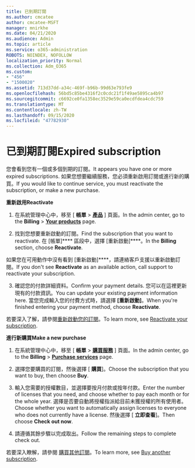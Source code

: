 ```yaml
---
title: 已到期訂閱
ms.author: cmcatee
author: cmcatee-MSFT
manager: mnirkhe
ms.date: 04/21/2020
ms.audience: Admin
ms.topic: article
ms.service: o365-administration
ROBOTS: NOINDEX, NOFOLLOW
localization_priority: Normal
ms.collection: Adm_O365
ms.custom:
- "456"
- "1500020"
ms.assetid: 713d37dd-a34c-469f-b96b-99d63e793fe9
ms.openlocfilehash: 56bd5c85be4316f2c0cdc21f1f49ae5895ca4b97
ms.sourcegitcommit: c6692ce0fa1358ec3529e59ca0ecdfdea4cdc759
ms.translationtype: MT
ms.contentlocale: zh-TW
ms.lasthandoff: 09/15/2020
ms.locfileid: "47782930"
---
```

# <a name="expired-subscription"></a><span data-ttu-id="51d08-102">已到期訂閱</span><span class="sxs-lookup"><span data-stu-id="51d08-102">Expired subscription</span></span>

<span data-ttu-id="51d08-103">您會看到您有一個或多個到期的訂閱。</span><span class="sxs-lookup"><span data-stu-id="51d08-103">It appears you have one or more expired subscriptions.</span></span> <span data-ttu-id="51d08-104">如果您想要繼續服務，您必須重新啟用訂閱或進行新的購買。</span><span class="sxs-lookup"><span data-stu-id="51d08-104">If you would like to continue service, you must reactivate the subscription, or make a new purchase.</span></span>
  
<span data-ttu-id="51d08-105">**重新啟用**</span><span class="sxs-lookup"><span data-stu-id="51d08-105">**Reactivate**</span></span>
  
1. <span data-ttu-id="51d08-106">在系統管理中心中，移至 [ **帳單** \> **[產品](https://go.microsoft.com/fwlink/p/?linkid=842054)** ] 頁面。</span><span class="sxs-lookup"><span data-stu-id="51d08-106">In the admin center, go to the **Billing** \> **[Your products](https://go.microsoft.com/fwlink/p/?linkid=842054)** page.</span></span>

2. <span data-ttu-id="51d08-107">找到您想要重新啟動的訂閱。</span><span class="sxs-lookup"><span data-stu-id="51d08-107">Find the subscription that you want to reactivate.</span></span> <span data-ttu-id="51d08-108">在 [帳單]\*\*\*\* 區段中，選擇 [重新啟動]\*\*\*\*。</span><span class="sxs-lookup"><span data-stu-id="51d08-108">In the **Billing** section, choose **Reactivate**.</span></span>

<span data-ttu-id="51d08-109">如果您在可用動作中沒有看到 [重新啟動]\*\*\*\*，請連絡客戶支援以重新啟動訂閱。</span><span class="sxs-lookup"><span data-stu-id="51d08-109">If you don't see **Reactivate** as an available action, call support to reactivate your subscription.</span></span>

3. <span data-ttu-id="51d08-110">確認您的付款詳細資料。</span><span class="sxs-lookup"><span data-stu-id="51d08-110">Confirm your payment details.</span></span> <span data-ttu-id="51d08-111">您可以在這裡更新現有的付款資訊。</span><span class="sxs-lookup"><span data-stu-id="51d08-111">You can update your existing payment information here.</span></span> <span data-ttu-id="51d08-112">當您完成輸入您的付費方式時，請選擇 **[重新啟動]**。</span><span class="sxs-lookup"><span data-stu-id="51d08-112">When you're finished entering your payment method, choose **Reactivate**.</span></span>

<span data-ttu-id="51d08-113">若要深入了解，請參閱[重新啟動您的訂閱](https://docs.microsoft.com/microsoft-365/commerce/subscriptions/reactivate-your-subscription)。</span><span class="sxs-lookup"><span data-stu-id="51d08-113">To learn more, see [Reactivate your subscription](https://docs.microsoft.com/microsoft-365/commerce/subscriptions/reactivate-your-subscription).</span></span>

<span data-ttu-id="51d08-114">**進行新購買**</span><span class="sxs-lookup"><span data-stu-id="51d08-114">**Make a new purchase**</span></span>
  
1. <span data-ttu-id="51d08-115">在系統管理中心中，移至 [ **帳單** \> **[購買服務](https://go.microsoft.com/fwlink/p/?linkid=868433)** ] 頁面。</span><span class="sxs-lookup"><span data-stu-id="51d08-115">In the admin center, go to the **Billing** \> **[Purchase services](https://go.microsoft.com/fwlink/p/?linkid=868433)** page.</span></span>

2. <span data-ttu-id="51d08-116">選擇您要購買的訂閱，然後選擇 [ **購買**]。</span><span class="sxs-lookup"><span data-stu-id="51d08-116">Choose the subscription that you want to buy, then choose **Buy**.</span></span>

3. <span data-ttu-id="51d08-117">輸入您需要的授權數目，並選擇要按月付款或按年付款。</span><span class="sxs-lookup"><span data-stu-id="51d08-117">Enter the number of licenses that you need, and choose whether to pay each month or for the whole year.</span></span> <span data-ttu-id="51d08-118">選擇是否要自動將授權指派給目前未獲授權的所有使用者。</span><span class="sxs-lookup"><span data-stu-id="51d08-118">Choose whether you want to automatically assign licenses to everyone who does not currently have a license.</span></span> <span data-ttu-id="51d08-119">然後選擇 [ **立即查看**]。</span><span class="sxs-lookup"><span data-stu-id="51d08-119">Then choose **Check out now**.</span></span>

4. <span data-ttu-id="51d08-120">請遵循其餘步驟以完成取出。</span><span class="sxs-lookup"><span data-stu-id="51d08-120">Follow the remaining steps to complete check out.</span></span>

<span data-ttu-id="51d08-121">若要深入瞭解，請參閱 [購買其他訂閱](https://docs.microsoft.com/microsoft-365/commerce/buy-another-subscription)。</span><span class="sxs-lookup"><span data-stu-id="51d08-121">To learn more, see [Buy another subscription](https://docs.microsoft.com/microsoft-365/commerce/buy-another-subscription).</span></span>